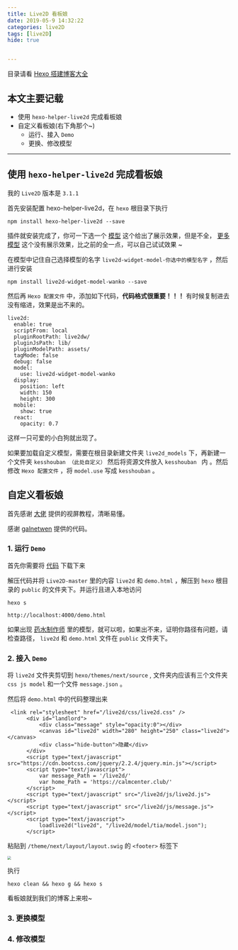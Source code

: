 ```yaml
---
title: Live2D 看板娘
date: 2019-05-9 14:32:22
categories: live2D
tags: [live2D]
hide: true


---
```


目录请看  [Hexo 搭建博客大全](https://calmcenter.club/2019/Complete_works_of_hexo.html)

## 本文主要记载

- 使用 `hexo-helper-live2d` 完成看板娘
- 自定义看板娘(右下角那个~)
  - 运行、接入 `Demo`
  - 更换、修改模型

------

<!--more-->

## 使用 `hexo-helper-live2d` 完成看板娘

我的 `Live2D` 版本是 `3.1.1`

首先安装配置 hexo-helper-live2d，在 `hexo` 根目录下执行

```
npm install hexo-helper-live2d --save
```

插件就安装完成了，你可一下选一个 [模型](https://huaji8.top/post/live2d-plugin-2.0/) 这个给出了展示效果，但是不全， [更多模型](https://github.com/xiazeyu/live2d-widget-models) 这个没有展示效果，比之前的全一点，可以自己试试效果 ~

在模型中记住自己选择模型的名字 `live2d-widget-model-你选中的模型名字` ，然后进行安装

```
npm install live2d-widget-model-wanko --save
```

然后再 `Hexo 配置文件` 中，添加如下代码，**代码格式很重要！！！** 有时候复制进去没有缩进，效果是出不来的。

```
live2d:
  enable: true
  scriptFrom: local
  pluginRootPath: live2dw/
  pluginJsPath: lib/
  pluginModelPath: assets/
  tagMode: false
  debug: false
  model:
    use: live2d-widget-model-wanko
  display:
    position: left
    width: 150
    height: 300
  mobile:
    show: true
  react:
    opacity: 0.7
```

这样一只可爱的小白狗就出现了。

如果要加载自定义模型，需要在根目录新建文件夹 `live2d_models` 下，再新建一个文件夹 `kesshouban （此处自定义）` 然后将资源文件放入 `kesshouban ` 内 。然后修改 `Hexo 配置文件` ，将 `model.use` 写成 `kesshouban` 。

## 自定义看板娘

首先感谢 [大佬](https://haokan.baidu.com/v?pd=wisenatural&vid=11405187949707723550) 提供的视屏教程，清晰易懂。

感谢 [galnetwen](https://github.com/galnetwen) 提供的代码。

### 1. 运行 `Demo`

首先你需要将 [代码](https://github.com/galnetwen/Live2D) 下载下来

解压代码并将 `Live2D-master` 里的内容 `live2d` 和 `demo.html` ，解压到 `hexo` 根目录的 `public` 的文件夹下。并运行且进入本地访问

```
hexo s
```

```
http://localhost:4000/demo.html
```

如果出现 [药水制作师](https://play.google.com/store/apps/details?id=com.sinsiroad.potionmaker&hl=zh_CN) 里的模型，就可以啦，如果出不来，证明你路径有问题，请检查路径， `live2d` 和 `demo.html` 文件在 `public` 文件夹下。

### 2. 接入 `Demo` 

将 `live2d` 文件夹剪切到 `hexo/themes/next/source` , 文件夹内应该有三个文件夹 `css js model` 和一个文件 `message.json` 。

然后将 `demo.html` 中的代码整理出来

```
 <link rel="stylesheet" href="/live2d/css/live2d.css" />
      <div id="landlord">
          <div class="message" style="opacity:0"></div>
          <canvas id="live2d" width="280" height="250" class="live2d"></canvas>
          <div class="hide-button">隐藏</div>
      </div>
      <script type="text/javascript" src="https://cdn.bootcss.com/jquery/2.2.4/jquery.min.js"></script>
      <script type="text/javascript">
          var message_Path = '/live2d/'
          var home_Path = 'https://calmcenter.club/'
      </script>
      <script type="text/javascript" src="/live2d/js/live2d.js"></script>
      <script type="text/javascript" src="/live2d/js/message.js"></script>
      <script type="text/javascript">
          loadlive2d("live2d", "/live2d/model/tia/model.json");
      </script>
```

粘贴到 `/theme/next/layout/layout.swig` 的 `<footer>` 标签下

<img src="https://raw.githubusercontent.com/CalmCenter/picGo/master/pictures/20190509151030.png" style="zoom:50%">

执行

```
hexo clean && hexo g && hexo s
```

看板娘就到我们的博客上来啦~

### 3. 更换模型

### 4. 修改模型

